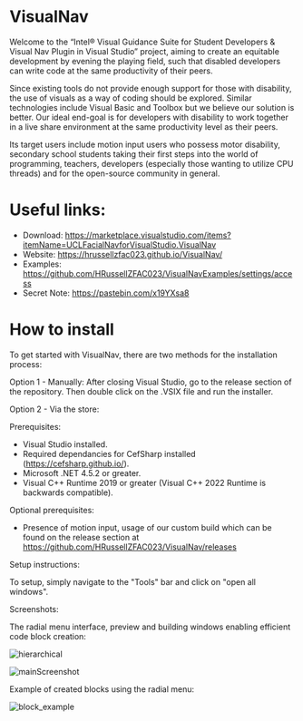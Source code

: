 # VisualNav


Welcome to the “Intel® Visual Guidance Suite for Student Developers & Visual Nav Plugin in Visual Studio” project, aiming to create an equitable development by evening the playing field, such that disabled developers can write code at the same productivity of their peers.  

Since existing tools do not provide enough support for those with disability, the use of visuals as a way of coding should be explored. Similar technologies include Visual Basic and Toolbox but we believe our solution is better. Our ideal end-goal is for developers with disability to work together in a live share environment at the same productivity level as their peers.

Its target users include motion input users who possess motor disability, secondary school students taking their first steps into the world of programming, teachers, developers (especially those wanting to utilize CPU threads) and for the open-source community in general.

# Useful links:

* Download: https://marketplace.visualstudio.com/items?itemName=UCLFacialNavforVisualStudio.VisualNav
* Website: https://hrussellzfac023.github.io/VisualNav/
* Examples: https://github.com/HRussellZFAC023/VisualNavExamples/settings/access
* Secret Note: https://pastebin.com/x19YXsa8


# How to install

To get started with VisualNav, there are two methods for the installation process:

Option 1 - Manually: 
After closing Visual Studio, go to the release section of the repository. Then double click on the .VSIX file and run the installer.

Option 2 - Via the store:

Prerequisites: 
* Visual Studio installed.
* Required dependancies for CefSharp installed (https://cefsharp.github.io/).
* Microsoft .NET 4.5.2 or greater.
* Visual C++ Runtime 2019 or greater (Visual C++ 2022 Runtime is backwards compatible).

Optional prerequisites:
* Presence of motion input, usage of our custom build which can be found on the release section at https://github.com/HRussellZFAC023/VisualNav/releases
     
Setup instructions:
    
To setup, simply navigate to the "Tools" bar and click on "open all windows".
    
Screenshots:

The radial menu interface, preview and building windows enabling efficient code block creation:

![hierarchical](https://user-images.githubusercontent.com/96876320/187951335-05cff28b-045b-4fba-b289-031baa2efa4e.png)

![mainScreenshot](https://user-images.githubusercontent.com/96876320/187952113-ee522257-4a3c-4802-877e-a9b77b117410.png)

Example of created blocks using the radial menu:

![block_example](https://user-images.githubusercontent.com/96876320/187952486-52fb1fae-4330-4415-86b3-fea184484129.png)

